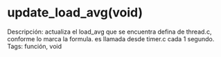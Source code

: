# update_load_avg(void)

Descripción: actualiza el load_avg que se encuentra defina de thread.c, conforme lo marca la formula. es llamada desde timer.c cada 1 segundo.
Tags: función, void